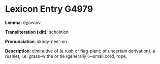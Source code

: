 # Lexicon Entry G4979

**Lemma**: σχοινίον

**Transliteration (xlit)**: schoiníon

**Pronunciation**: skhoy-nee'-on

**Description**:
diminutive of  (a rush or flag-plant; of uncertain derivation); a rushlet, i.e. grass-withe or tie (generally):--small cord, rope.
